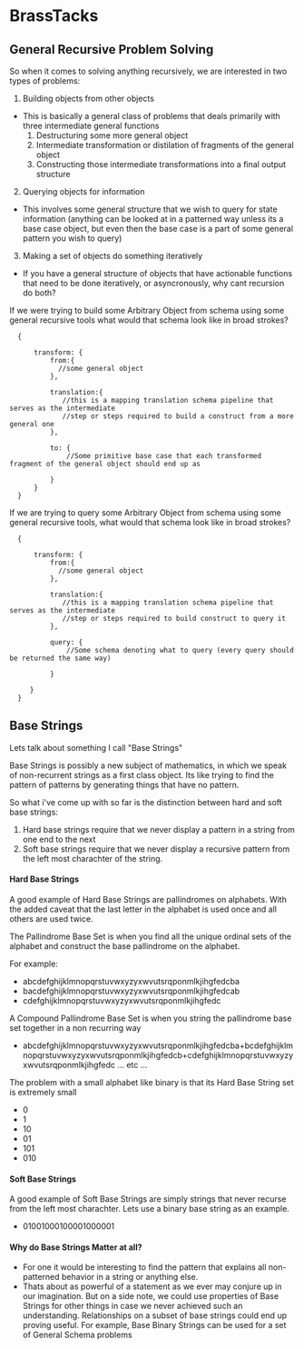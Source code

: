 # BrassTacks
## General Recursive Problem Solving
So when it comes to solving anything recursively, we are interested in two types of problems:

1. Building objects from other objects
- This is basically a general class of problems that deals primarily with three intermediate general functions
  1. Destructuring some more general object
  2. Intermediate transformation or distilation of fragments of the general object
  3. Constructing those intermediate transformations into a final output structure

2. Querying objects for information
- This involves some general structure that we wish to query for state information (anything can be looked at in a patterned way unless its a base case object, but even then the base case is a part of some general pattern you wish to query)

3. Making a set of objects do something iteratively
- If you have a general structure of objects that have actionable functions that need to be done iteratively, or asyncronously, why cant recursion do both?


If we were trying to build some Arbitrary Object from schema using some general recursive tools what would that schema look like in broad strokes?
      
      
      {

          transform: {
              from:{
                //some general object
              },
              
              translation:{
                 //this is a mapping translation schema pipeline that serves as the intermediate 
                 //step or steps required to build a construct from a more general one
              },

              to: {
                  //Some primitive base case that each transformed fragment of the general object should end up as 
          
              }
          }
      }
      
If we are trying to query some Arbitrary Object from schema using some general recursive tools, what would that schema look like in broad strokes?

      
      {

          transform: {
              from:{
                //some general object
              },
              
              translation:{
                 //this is a mapping translation schema pipeline that serves as the intermediate 
                 //step or steps required to build construct to query it              
              },

              query: {
                  //Some schema denoting what to query (every query should be returned the same way)
          
              }
          
         }
      }

## Base Strings
Lets talk about something I call "Base Strings"

Base Strings is possibly a new subject of mathematics, in which we speak of non-recurrent strings as a first class object. Its like trying to find the pattern of patterns by generating things that have no pattern.

So what i've come up with so far is the distinction between hard and soft base strings:
1. Hard base strings require that we never display a pattern in a string from one end to the next
2. Soft base strings require that we never display a recursive pattern from the left most charachter of the string.

#### Hard Base Strings
A good example of Hard Base Strings are pallindromes on alphabets. With the added caveat that the last letter in the alphabet is used once and all others are used twice.

The Pallindrome Base Set is when you find all the unique ordinal sets of the alphabet and construct the base pallindrome on the alphabet.

For example:
- abcdefghijklmnopqrstuvwxyzyxwvutsrqponmlkjihgfedcba
- bacdefghijklmnopqrstuvwxyzyxwvutsrqponmlkjihgfedcab
- cdefghijklmnopqrstuvwxyzyxwvutsrqponmlkjihgfedc

A Compound Pallindrome Base Set is when you string the pallindrome base set together in a non recurring way
- abcdefghijklmnopqrstuvwxyzyxwvutsrqponmlkjihgfedcba+bcdefghijklmnopqrstuvwxyzyxwvutsrqponmlkjihgfedcb+cdefghijklmnopqrstuvwxyzyxwvutsrqponmlkjihgfedc ... etc
...

The problem with a small alphabet like binary is that its Hard Base String set is extremely small
- 0
- 1
- 10
- 01
- 101
- 010

#### Soft Base Strings
A good example of Soft Base Strings are simply strings that never recurse from the left most charachter. Lets use a binary base string as an example.
- 01001000100001000001

#### Why do Base Strings Matter at all?
- For one it would be interesting to find the pattern that explains all non-patterned behavior in a string or anything else.
- Thats about as powerful of a statement as we ever may conjure up in our imagination. But on a side note, we could use properties of Base Strings for other things in case we never achieved such an understanding. Relationships on a subset of base strings could end up proving useful. For example, Base Binary Strings can be used for a set of General Schema problems
